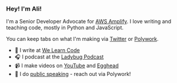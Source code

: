 ### Hey! I'm Ali!

I'm a Senior Developer Advocate for [AWS Amplify](https://docs.amplify.aws/). I love writing and teaching code, mostly in Python and JavaScript.

You can keep tabs on what I'm making via [Twitter](https://twitter.com/aspittel) or [Polywork](https://alispit.tel/).

- 📝 I write at [We Learn Code](https://welearncode.com/)
- 🎧 I podcast at the [Ladybug Podcast](https://www.ladybug.dev/)
- 📹 I make videos on [YouTube](https://www.youtube.com/alispitteldev) and [Egghead](https://egghead.io/q/resources-by-ali-spittel)
- 📢 I do [public speaking](https://github.com/aspittel/cfps) - reach out via Polywork!
